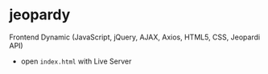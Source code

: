 # jeopardy
Frontend Dynamic (JavaScript, jQuery, AJAX, Axios, HTML5, CSS, Jeopardi API)

- open `index.html` with Live Server
